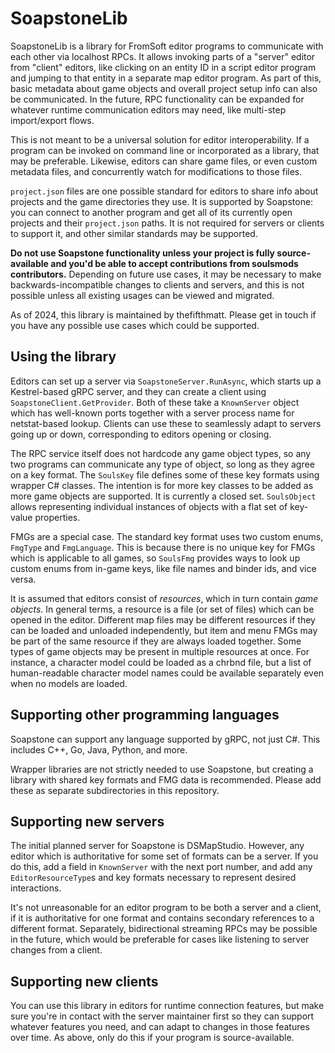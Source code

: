 # SoapstoneLib

SoapstoneLib is a library for FromSoft editor programs to communicate with each other via localhost RPCs. It allows invoking parts of a "server" editor from "client" editors, like clicking on an entity ID in a script editor program and jumping to that entity in a separate map editor program. As part of this, basic metadata about game objects and overall project setup info can also be communicated. In the future, RPC functionality can be expanded for whatever runtime communication editors may need, like multi-step import/export flows.

This is not meant to be a universal solution for editor interoperability. If a program can be invoked on command line or incorporated as a library, that may be preferable. Likewise, editors can share game files, or even custom metadata files, and concurrently watch for modifications to those files.

`project.json` files are one possible standard for editors to share info about projects and the game directories they use. It is supported by Soapstone: you can connect to another program and get all of its currently open projects and their `project.json` paths. It is not required for servers or clients to support it, and other similar standards may be supported.

**Do not use Soapstone functionality unless your project is fully source-available and you'd be able to accept contributions from soulsmods contributors.** Depending on future use cases, it may be necessary to make backwards-incompatible changes to clients and servers, and this is not possible unless all existing usages can be viewed and migrated.

As of 2024, this library is maintained by thefifthmatt. Please get in touch if you have any possible use cases which could be supported.

## Using the library

Editors can set up a server via `SoapstoneServer.RunAsync`, which starts up a Kestrel-based gRPC server, and they can create a client using `SoapstoneClient.GetProvider`. Both of these take a `KnownServer` object which has well-known ports together with a server process name for netstat-based lookup. Clients can use these to seamlessly adapt to servers going up or down, corresponding to editors opening or closing.

The RPC service itself does not hardcode any game object types, so any two programs can communicate any type of object, so long as they agree on a key format. The `SoulsKey` file defines some of these key formats using wrapper C# classes. The intention is for more key classes to be added as more game objects are supported. It is currently a closed set. `SoulsObject` allows representing individual instances of objects with a flat set of key-value properties.

FMGs are a special case. The standard key format uses two custom enums, `FmgType` and `FmgLanguage`. This is because there is no unique key for FMGs which is applicable to all games, so `SoulsFmg` provides ways to look up custom enums from in-game keys, like file names and binder ids, and vice versa.

It is assumed that editors consist of *resources*, which in turn contain *game objects*. In general terms, a resource is a file (or set of files) which can be opened in the editor. Different map files may be different resources if they can be loaded and unloaded independently, but item and menu FMGs may be part of the same resource if they are always loaded together. Some types of game objects may be present in multiple resources at once. For instance, a character model could be loaded as a chrbnd file, but a list of human-readable character model names could be available separately even when no models are loaded.

## Supporting other programming languages

Soapstone can support any language supported by gRPC, not just C#. This includes C++, Go, Java, Python, and more.

Wrapper libraries are not strictly needed to use Soapstone, but creating a library with shared key formats and FMG data is recommended. Please add these as separate subdirectories in this repository.

## Supporting new servers

The initial planned server for Soapstone is DSMapStudio. However, any editor which is authoritative for some set of formats can be a server. If you do this, add a field in `KnownServer` with the next port number, and add any `EditorResourceType`s and key formats necessary to represent desired interactions.

It's not unreasonable for an editor program to be both a server and a client, if it is authoritative for one format and contains secondary references to a different format. Separately, bidirectional streaming RPCs may be possible in the future, which would be preferable for cases like listening to server changes from a client.

## Supporting new clients

You can use this library in editors for runtime connection features, but make sure you're in contact with the server maintainer first so they can support whatever features you need, and can adapt to changes in those features over time. As above, only do this if your program is source-available.
